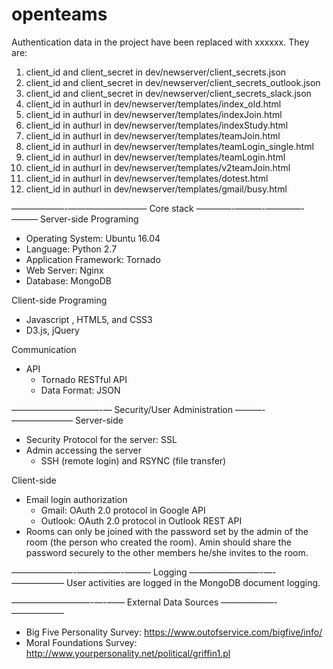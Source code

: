 # openteams

Authentication data in the project have been replaced with xxxxxx. They are:

1. client_id and client_secret in dev/newserver/client_secrets.json
2. client_id and client_secret in dev/newserver/client_secrets_outlook.json
3. client_id and client_secret in dev/newserver/client_secrets_slack.json
4. client_id in authurl in dev/newserver/templates/index_old.html
5. client_id in authurl in dev/newserver/templates/indexJoin.html
6. client_id in authurl in dev/newserver/templates/indexStudy.html
7. client_id in authurl in dev/newserver/templates/teamJoin.html
8. client_id in authurl in dev/newserver/templates/teamLogin_single.html
9. client_id in authurl in dev/newserver/templates/teamLogin.html
10. client_id in authurl in dev/newserver/templates/v2teamJoin.html
11. client_id in authurl in dev/newserver/templates/dotest.html
12. client_id in authurl in dev/newserver/templates/gmail/busy.html

——————-————————— Core stack ————-———-————-———
Server-side Programing
- Operating System: Ubuntu 16.04
- Language: Python 2.7
- Application Framework: Tornado
- Web Server: Nginx
- Database: MongoDB

Client-side Programing
- Javascript , HTML5, and CSS3
- D3.js, jQuery

Communication
- API
  - Tornado RESTful API
  - Data Format: JSON

——————————-— Security/User Administration ———-———————
Server-side
- Security Protocol for the server: SSL
- Admin accessing the server
  - SSH (remote login) and RSYNC (file transfer)

Client-side
- Email login authorization 
  - Gmail: OAuth 2.0 protocol in Google API
  - Outlook: OAuth 2.0 protocol in Outlook REST API
- Rooms can only be joined with the password set by the admin of the room (the person who created the room). Amin should share the password securely to the other members he/she invites to the room.

———————-—————-——— Logging ————————-—-——————
User activities are logged in the MongoDB document logging.

—————————-—-—— External Data Sources ——————-——————
- Big Five Personality Survey: https://www.outofservice.com/bigfive/info/ 
- Moral Foundations Survey: http://www.yourpersonality.net/political/griffin1.pl 